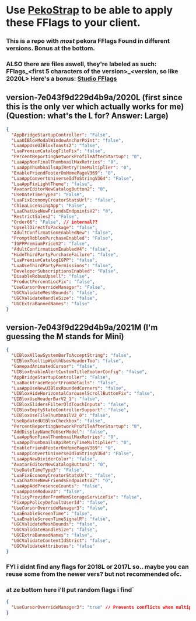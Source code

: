 # Use [PekoStrap](https://github.com/WindowsMI/pekoStrap) to be able to apply these FFlags to your client.
### This is a repo with *most* pekora FFlags Found in different versions. Bonus at the bottom.
### ALSO there are files aswell, they're labeled as such: FFlags_<first 5 characters of the version>_<version, so like 2020L> Here's a bonus: [Studio FFlags](Studio%20FFlags.md)

## version-7e043f9d229d4b9a/2020L (first since this is the only ver which actually works for me) (Question: what's the L for? Answer: Large)
```json
{
  "AppBridgeStartupController": "False",
  "LuaUIBloxModalWindowAnchorPoint": "false",
  "LuaAppUseUIBloxToasts2": "false",
  "LuaPremiumCatalogTileFix": "false",
  "PercentReportingNetworkProfileAfterStartup": "0",
  "LuaAppNonFinalThumbnailMaxRetries": "0",
  "LuaAppThumbnailsApiRetryTimeMultiplier": "0",
  "EnableFriendFooterOnHomePageV369": "0",
  "LuaAppConvertUniverseIdToStringV364": "False",
  "LuaAppFixLightTheme": "false",
  "AvatarEditorNewCatalogButton2": "0",
  "UseDateTimeType3": "False",
  "LuaFixEconomyCreatorStatsUrl": "false",
  "ChinaLicensingApp": "False",
  "LuaChatUseNewFriendsEndpointsV2": "0",
  "RestrictSales2": "False",
  "Order66": "False", // internal??
  "UpsellDirectToPackage": "false",
  "AdultConfirmationEnabledNew": "false",
  "PromptRobloxPurchaseEnabled": "False",
  "IGPPPremiumPriceV2": "false",
  "AdultConfirmationEnabledV4": "false",
  "HideThirdPartyPurchaseFailure": "false",
  "LuaPremiumCatalogIGPP": "false",
  "LuaUseThirdPartyPermissions": "false",
  "DeveloperSubscriptionsEnabled": "False",
  "DisableRobuxUpsell": "false",
  "ProductPercentLocFix": "false",
  "UseCursorOverrideManager": "False",
  "UGCValidateMeshBounds": "false",
  "UGCValidateHandleSize": "false",
  "UGCExtraBannedNames": "false"
}
```
## version-7e043f9d229d4b9a/2021M (I'm guessing the M stands for Mini)
```json
{
  "UIBloxAllowSystemBarToAcceptString": "false",
  "UIBloxTooltipWidthUsesHeaderToo": "false",
  "GamepadAnimatedCursor": "false",
  "UIBloxEnableAlertCustomTitleFooterConfig": "false",
  "AppBridgeStartupController": "False",
  "LuaBacktraceReportFromDetails": "false",
  "LuaAppUseNewUIBloxRoundedCorners": "false",
  "UIBloxHideHorizontalCarouselScrollButtonFix": "false",
  "UIBloxUseHeaderBarV2_1": "false",
  "UIBloxSlidersFilterOldTouchInputs": "false",
  "UIBloxEmptyStateControllerSupport": "false",
  "UIBloxUseTileThumbnailV2_0": "false",
  "UseUpdatedUIBloxCheckbox": "false",
  "PercentReportingNetworkProfileAfterStartup": "0",
  "AddDisplayNameToUserModel": "false",
  "LuaAppNonFinalThumbnailMaxRetries": "0",
  "LuaAppThumbnailsApiRetryTimeMultiplier": "0",
  "EnableFriendFooterOnHomePageV369": "0",
  "LuaAppConvertUniverseIdToStringV364": "False",
  "LuaAppNewDividerColor": "false",
  "AvatarEditorNewCatalogButton2": "0",
  "UseDateTimeType3": "False",
  "LuaFixEconomyCreatorStatsUrl": "false",
  "LuaChatUseNewFriendsEndpointsV2": "0",
  "LuaAppAddPresenceCounts": "false",
  "LuaAppUseRoduxV3": "false",
  "PolicyProviderFromMemStorageServiceFix": "false",
  "FixAppPolicyDefaultUserId": "false",
  "UseCursorOverrideManager3": "false",
  "LuaEnableScreenTime": "false",
  "LuaEnableScreenTimeSignalR": "false",
  "UGCValidateMeshBounds": "false",
  "UGCValidateHandleSize": "false",
  "UGCExtraBannedNames": "false",
  "UGCValidateContentIdStrict": "false",
  "UGCValidateAttributes": "false"
}
```

### FYI i didnt find any flags for 2018L or 2017L so.. maybe you can reuse some from the newer vers? but not recommended ofc.

### at ze bottom here i'll put random flags i find`
```json
{
  "UseCursorOverrideManager3": "true" // Prevents conflicts when multiple CoreScript subsystems are trying to override the mouse cursor at the same time.
}
```
